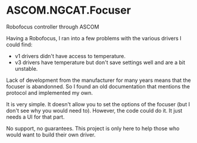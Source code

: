 # ASCOM.NGCAT.Focuser
Robofocus controller through ASCOM

Having a Robofocus, I ran into a few problems with the various drivers I could find:
- v1 drivers didn't have access to temperature.
- v3 drivers have temperature but don't save settings well and are a bit unstable.

Lack of development from the manufacturer for many years means that the focuser is abandonned. So I found an old documentation that mentions the protocol and implemented my own.

It is very simple. It doesn't allow you to set the options of the focuser (but I don't see why you would need to). However, the code could do it. It just needs a UI for that part.

No support, no guarantees. This project is only here to help those who would want to build their own driver.